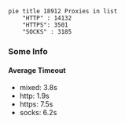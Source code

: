 
```mermaid
pie title 18912 Proxies in list
    "HTTP" : 14132
    "HTTPS": 3501
    "SOCKS" : 3185
```

### Some Info
#### Average Timeout

- mixed: 3.8s
- http: 1.9s
- https: 7.5s
- socks: 6.2s